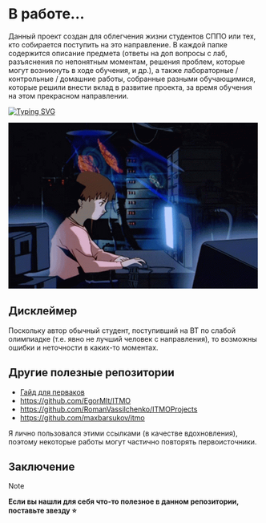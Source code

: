 # В работе...

Данный проект создан для облегчения жизни студентов СППО или тех, кто собирается поступить на это направление.
В каждой папке содержится описание предмета (ответы на доп вопросы с лаб, разъяснения по непонятным моментам, решения проблем, которые могут возникнуть в ходе обучения, и др.), а также лабораторные / контрольные / домашние работы, собранные разными обучающимися, которые решили внести вклад в развитие проекта, за время обучения на этом прекрасном направлении.

[![Typing SVG](https://readme-typing-svg.herokuapp.com?color=%2336BCF7&width=500&lines=ИТМО+-+институт+тёплых+мужских+отношений)](https://git.io/typing-svg)

![](https://github.com/petrovviacheslav/myitmo/blob/main/materials/computer-nerds.gif)

## Дисклеймер
Поскольку автор обычный студент, поступивший на ВТ по слабой олимпиадке (т.е. явно не лучший человек с направления), то возможны ошибки и неточности в каких-то моментах. 

## Другие полезные репозитории
- [Гайд для перваков](https://github.com/Imtjl/1st-year-guide)
- https://github.com/EgorMIt/ITMO
- https://github.com/RomanVassilchenko/ITMOProjects
- https://github.com/maxbarsukov/itmo

Я лично пользовался этими ссылками (в качестве вдохновления), поэтому некоторые работы могут частично повторять первоисточники.

<!---
## Лекторы / практики

По данной [ссылке](how-to-choose-a-teacher.md) вы сможете ознакомиться с советами по выбору преподавателей от разных обучающихся.

## Помощь в создании проекта
Автор выражает благодарность за предоставление информации, а также своих работ:
- ...
- ...
--->
## Заключение
> [!NOTE]
> <b>Если вы нашли для себя что-то полезное в данном репозитории, поставьте звезду :star:</b>

